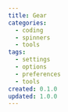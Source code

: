 ```yaml
---
title: Gear
categories:
  - coding
  - spinners
  - tools
tags:
  - settings
  - options
  - preferences
  - tools
created: 0.1.0
updated: 1.0.0
---
```

